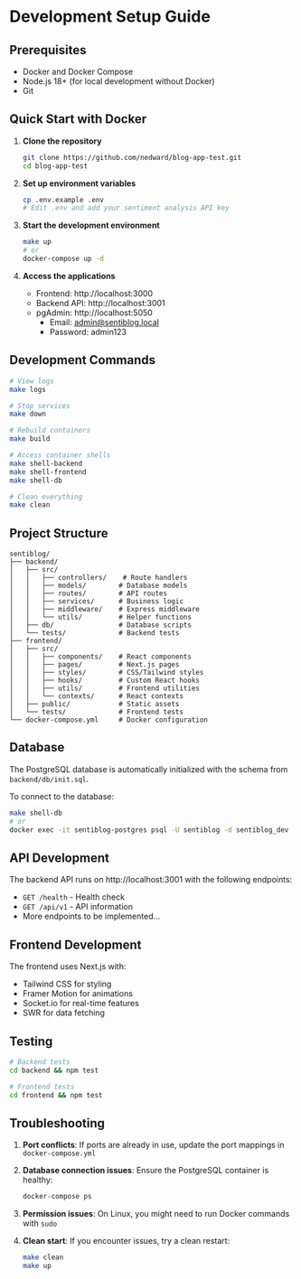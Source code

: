 # Development Setup Guide

## Prerequisites

- Docker and Docker Compose
- Node.js 18+ (for local development without Docker)
- Git

## Quick Start with Docker

1. **Clone the repository**
   ```bash
   git clone https://github.com/nedward/blog-app-test.git
   cd blog-app-test
   ```

2. **Set up environment variables**
   ```bash
   cp .env.example .env
   # Edit .env and add your sentiment analysis API key
   ```

3. **Start the development environment**
   ```bash
   make up
   # or
   docker-compose up -d
   ```

4. **Access the applications**
   - Frontend: http://localhost:3000
   - Backend API: http://localhost:3001
   - pgAdmin: http://localhost:5050
     - Email: admin@sentiblog.local
     - Password: admin123

## Development Commands

```bash
# View logs
make logs

# Stop services
make down

# Rebuild containers
make build

# Access container shells
make shell-backend
make shell-frontend
make shell-db

# Clean everything
make clean
```

## Project Structure

```
sentiblog/
├── backend/
│   ├── src/
│   │   ├── controllers/    # Route handlers
│   │   ├── models/        # Database models
│   │   ├── routes/        # API routes
│   │   ├── services/      # Business logic
│   │   ├── middleware/    # Express middleware
│   │   └── utils/         # Helper functions
│   ├── db/                # Database scripts
│   └── tests/             # Backend tests
├── frontend/
│   ├── src/
│   │   ├── components/    # React components
│   │   ├── pages/         # Next.js pages
│   │   ├── styles/        # CSS/Tailwind styles
│   │   ├── hooks/         # Custom React hooks
│   │   ├── utils/         # Frontend utilities
│   │   └── contexts/      # React contexts
│   ├── public/            # Static assets
│   └── tests/             # Frontend tests
└── docker-compose.yml     # Docker configuration
```

## Database

The PostgreSQL database is automatically initialized with the schema from `backend/db/init.sql`.

To connect to the database:
```bash
make shell-db
# or
docker exec -it sentiblog-postgres psql -U sentiblog -d sentiblog_dev
```

## API Development

The backend API runs on http://localhost:3001 with the following endpoints:

- `GET /health` - Health check
- `GET /api/v1` - API information
- More endpoints to be implemented...

## Frontend Development

The frontend uses Next.js with:
- Tailwind CSS for styling
- Framer Motion for animations
- Socket.io for real-time features
- SWR for data fetching

## Testing

```bash
# Backend tests
cd backend && npm test

# Frontend tests
cd frontend && npm test
```

## Troubleshooting

1. **Port conflicts**: If ports are already in use, update the port mappings in `docker-compose.yml`

2. **Database connection issues**: Ensure the PostgreSQL container is healthy:
   ```bash
   docker-compose ps
   ```

3. **Permission issues**: On Linux, you might need to run Docker commands with `sudo`

4. **Clean start**: If you encounter issues, try a clean restart:
   ```bash
   make clean
   make up
   ```